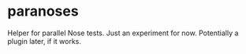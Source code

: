 # paranoses
Helper for parallel Nose tests. Just an experiment for now. Potentially a plugin later, if it works.
